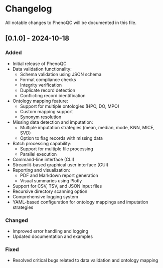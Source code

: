 # Changelog

All notable changes to PhenoQC will be documented in this file.

## [0.1.0] - 2024-10-18

### Added

- Initial release of PhenoQC
- Data validation functionality:
  - Schema validation using JSON schema
  - Format compliance checks
  - Integrity verification
  - Duplicate record detection
  - Conflicting record identification
- Ontology mapping feature:
  - Support for multiple ontologies (HPO, DO, MPO)
  - Custom mapping support
  - Synonym resolution
- Missing data detection and imputation:
  - Multiple imputation strategies (mean, median, mode, KNN, MICE, SVD)
  - Option to flag records with missing data
- Batch processing capability:
  - Support for multiple file processing
  - Parallel execution
- Command-line interface (CLI)
- Streamlit-based graphical user interface (GUI)
- Reporting and visualization:
  - PDF and Markdown report generation
  - Visual summaries using Plotly
- Support for CSV, TSV, and JSON input files
- Recursive directory scanning option
- Comprehensive logging system
- YAML-based configuration for ontology mappings and imputation strategies

### Changed

- Improved error handling and logging
- Updated documentation and examples

### Fixed

- Resolved critical bugs related to data validation and ontology mapping